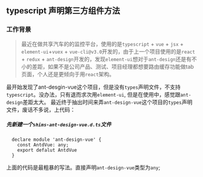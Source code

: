 ## typescript 声明第三方组件方法

### 工作背景
> 最近在做共享汽车的的监控平台，使用的是`typescript` + `vue` + `jsx` + `element-ui`+`vuex` + `vue-cli@v3.0`开发的，由于上一个项目使用的是`react` + `redux` + `ant-design`开发的，发现`element-ui`想对于`ant-design`还是有不小的差距，如果不是公司产品、测试、项目经理都想要路由缓存功能做tab页面，个人还是更倾向于用`react`架构。

最开始发现了ant-desgin-vue这个项目，但是没有`types`声明文件，不支持`typescript`。没办法，只有退而求次用`element-ui`, 但是在使用中，感觉跟`ant-design`差距太大。
最近终于抽出时间来弄`ant-design-vue`这个项目的`types`声明文件，废话不多说，上代码：
##### 先新建一个`shims-ant-design-vue.d.ts`文件
```
  declare module 'ant-design-vue' {
    const AntdVue: any;
    export defalut AntdVue
  }
```

上面的代码是最粗暴的写法。直接声明`ant-design-vue`类型为`any`;
